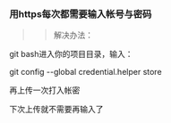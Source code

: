 ### 用https每次都需要输入帐号与密码

>>解决办法：

git bash进入你的项目目录，输入：

git config --global credential.helper store

再上传一次打入帐密

下次上传就不需要再输入了

